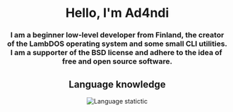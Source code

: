 <div align="center">
  <h1><b>Hello, I'm Ad4ndi</b></h1>
  <h3>I am a beginner low-level developer from Finland, the creator of the LambDOS operating system and some small CLI utilities. I am a supporter of the BSD license and adhere to the idea of ​​free and open source software.<br></h3>

  <h2><b>Language knowledge</b></h2>


  
  ![Language statictic](https://github-readme-stats.vercel.app/api/top-langs/?username=Ad4ndi&layout=donut&theme=dark)
</div>
